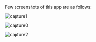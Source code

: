 Few screenshots of this app are as follows:

![capture1](https://user-images.githubusercontent.com/43849911/66297191-d5f51980-e90c-11e9-91f6-afe631bab272.jpg)

![capture0](https://user-images.githubusercontent.com/43849911/66297192-d68db000-e90c-11e9-8f8e-6566a2f9c00c.jpg)

![capture2](https://user-images.githubusercontent.com/43849911/66297287-05a42180-e90d-11e9-82dc-02461b83fcf0.jpg)
